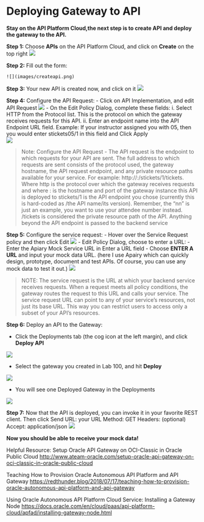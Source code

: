 # Deploying Gateway to API



**Stay on the API Platform Cloud,the next step is to create API and deploy the gateway to the API.**


**Step 1:** Choose **APIs** on the API Platform Cloud, and click on **Create** on the top right
	![](images/apipc.png)

**Step 2:** Fill out the form:

	![](images/createapi.png)

**Step 3:** Your new API is created now, and click on it
	![](images/openapi.png)
	
**Step 4:** Configure the API Request:
	- Click on API Implementation, and edit API Request
	![](images/implementation.png)
	- On the Edit Policy Dialog, complete these fields:
        i. Select HTTP from the Protocol list. This is the protocol on which the 
        gateway receives requests for this API.
        ii. Enter an endpoint name into the API Endpoint URL field. Example: If your 
        instructor assigned you with 05, then you would enter stickets05/1 in this 
        field and Click Apply  
   	![](images/apirequest.png)

>Note: Configure the API Request - The API request is the endpoint to which requests for your API are sent. The full address to which requests are sent consists of the protocol used, the gateway hostname, the API request endpoint, and any private resource paths available for your service. For example: http://<host>:<port>/stickets<nn>/1/tickets. Where http is the protocol over which the gateway receives requests and where <host>:<port> is the hostname and port of the gateway instance this API is deployed to stickets<nn>/1 is the API endpoint you chose (currently this is hard-coded as /the API name/its version). Remember, the “nn” is just an example, you want to use your attendee number instead. /tickets is considered the private resource path of the API. Anything beyond the API endpoint is passed to the backend service  

**Step 5:** Configure the service request:
	- Hover over the Service Request policy and then click Edit
   	![](images/servicerequest.png)
   	- Edit Policy Dialog, choose to enter a URL:
        - Enter the Apiary Mock Service URL in Enter a URL field
        - Choose **ENTER A URL** and input your mock data URL. (here I use Apairy which can quickly design, prototype, document and test APIs. Of course, you can use any mock data to test it out.)
   	![](images/servicerequest2.png)
   
>NOTE: The service request is the URL at which your backend service receives requests. When a request meets all policy conditions, the gateway routes the request to this URL and calls your service. The service request URL can point to any of your service’s resources, not just its base URL. This way you can restrict users to access only a subset of your API’s resources.

**Step 6:** Deploy an API to the Gateway:

   - Click the Deployments tab (the cog icon at the left margin), and click **Deploy API**
   
   ![](images/deployapi.png)
   
   - Select the gateway you created in Lab 100, and hit **Deploy**
   
   ![](images/deploygateway.png)
   
   - You will see one Deployed Gateway in the Deployments
   
   ![](images/deployed.png)
    
**Step 7:** Now that the API is deployed, you can invoke it in your favorite REST client. Then click Send
	URL: your URL
	Method: GET
	Headers: (optional)
	Accept: application/json
	![](images/postman.png)

**Now you should be able to receive your mock data!**



Helpful Resource:
Setup Oracle API Gateway on OCI-Classic in Oracle Public Cloud
http://www.ateam-oracle.com/setup-oracle-api-gateway-on-oci-classic-in-oracle-public-cloud

Teaching How to Provision Oracle Autonomous API Platform and API Gateway
https://redthunder.blog/2018/07/17/teaching-how-to-provision-oracle-autonomous-api-platform-and-api-gateway

Using Oracle Autonomous API Platform Cloud Service: Installing a Gateway Node
https://docs.oracle.com/en/cloud/paas/api-platform-cloud/apfad/installing-gateway-node.html


